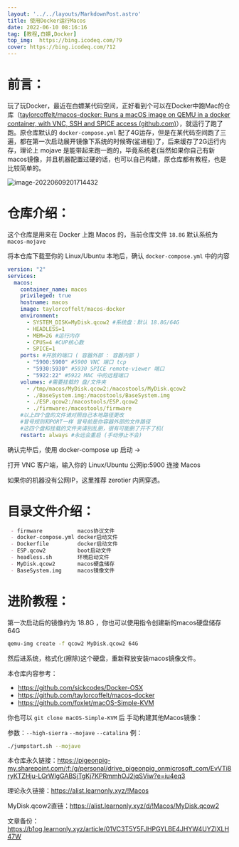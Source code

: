 ```yaml
---
layout: '../../layouts/MarkdownPost.astro'
title: 使用Docker运行Macos
date: 2022-06-10 08:16:16
tag: [教程,白嫖,Docker]
top_img:  https://bing.icodeq.com/?9
cover: https://bing.icodeq.com/?12 
---
```


# 前言：

玩了玩Docker，最近在白嫖某代码空间，正好看到个可以在Docker中跑Mac的仓库（[taylorcoffelt/macos-docker: Runs a macOS image on QEMU in a docker container, with VNC, SSH and SPICE access (github.com)](https://github.com/taylorcoffelt/macos-docker)），就运行了跑了跑。原仓库默认的 `docker-compose.yml` 配了4G运存，但是在某代码空间跑了三遍，都在第一次启动展开镜像下系统的时候寄(鲨进程)了，后来缓存了2G运行内存，理论上 mojave 是能带起来跑一跑的，毕竟系统老(当然如果你自己有新macos镜像，并且机器配置过硬的话，也可以自己构建，原仓库都有教程，也是比较简单的。

![image-20220609201714432](https://img.pighog.repl.co/2022/06/image-20220609201714432.png)

# 仓库介绍：

这个仓库是用来在 Docker 上跑 Macos 的，当前仓库文件 `18.8G` 默认系统为 `macos-mojave`

将本仓库下载至你的 Linux/Ubuntu 本地后，确认 `docker-compose.yml` 中的内容

```yml
version: "2"
services:
  macos:
    container_name: macos
    privileged: true
    hostname: macos
    image: taylorcoffelt/macos-docker
    environment:
      - SYSTEM_DISK=MyDisk.qcow2 #系统盘：默认 18.8G/64G
      - HEADLESS=1
      - MEM=2G #运行内存
      - CPUS=4 #CUP核心数
      - SPICE=1
    ports: #开放的端口 ( 容器外部 : 容器内部 )
      - "5900:5900" #5900 VNC 端口 tcp
      - "5930:5930" #5930 SPICE remote-viewer 端口
      - "5922:22" #5922 MAC 中的远程端口
    volumes: #需要挂载的 盘/文件夹
      - /tmp/macos/MyDisk.qcow2:/macostools/MyDisk.qcow2
      - ./BaseSystem.img:/macostools/BaseSystem.img
      - ./ESP.qcow2:/macostools/ESP.qcow2
      - ./firmware:/macostools/firmware
    #以上四个盘的文件请对照自己本地路径更改
    #冒号规则和PORT一样 冒号前是你容器外部的文件路径
    #这四个盘和挂载的文件夹请别乱删，很有可能删了开不了机(
    restart: always #永远会重启 (手动停止不会)
```

确认完毕后，使用 docker-compose up 启动 ->

打开 VNC 客户端，输入你的 Linux/Ubuntu 公网ip:5900 连接 Macos

如果你的机器没有公网IP，这里推荐 zerotier 内网穿透。

# 目录文件介绍：

```markdown
 - firmware           macos协议文件
 - docker-compose.yml docker启动文件
 - Dockerfile         docker启动文件
 - ESP.qcow2          boot启动文件
 - headless.sh        环境启动文件
 - MyDisk.qcow2       macos硬盘储存
 - BaseSystem.img     macos镜像文件
```
# 进阶教程：

第一次启动后的镜像约为 18.8G ，你也可以使用指令创建新的macos硬盘储存 64G

```bash
qemu-img create -f qcow2 MyDisk.qcow2 64G
```

然后进系统，格式化(擦除)这个硬盘，重新释放安装macos镜像文件。

本仓库内容参考：
 - https://github.com/sickcodes/Docker-OSX
 - https://github.com/taylorcoffelt/macos-docker
 - https://github.com/foxlet/macOS-Simple-KVM

你也可以 `git clone macOS-Simple-KVM` 后 手动构建其他Macos镜像：

参数：`--high-sierra`  `--mojave`  `--catalina` 例：

```bash
./jumpstart.sh --mojave
```

本仓库永久链接：https://pigeonpig-my.sharepoint.com/:f:/g/personal/drive_pigeonpig_onmicrosoft_com/EvVTi8ryKTZHju-LGrWlgGABSjTgKj7KPRmmhOJ2jqSViw?e=iu4eq3

理论永久链接：https://alist.learnonly.xyz/!Macos

MyDisk.qcow2直链：https://alist.learnonly.xyz/d/!Macos/MyDisk.qcow2

文章备份：https://b1og.learnonly.xyz/article/01VC3T5Y5FJHPGYLBE4JHYW4UYZIXLH47W